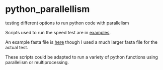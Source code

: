 # python_parallellism
testing different options to run python code with parallelism

Scripts used to run the speed test are in [examples](https://github.com/karenbobier/python_parallellism/tree/main/examples).

An example fasta file is [here](https://github.com/karenbobier/python_parallellism/blob/main/fastas/sequences.fasta) though I used a much larger fasta file for the actual test.

These scripts could be adapted to run a variety of python functions using parallelism or multiprocessing.
